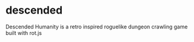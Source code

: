 # descended
Descended Humanity is a retro inspired roguelike dungeon crawling game built with rot.js
